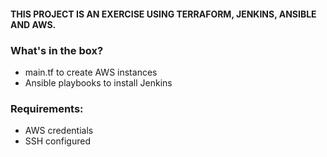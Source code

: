 #### THIS PROJECT IS AN EXERCISE USING TERRAFORM, JENKINS, ANSIBLE AND AWS.

### What's in the box?
- main.tf to create AWS instances
- Ansible playbooks to install Jenkins

### Requirements:
- AWS credentials
- SSH configured

